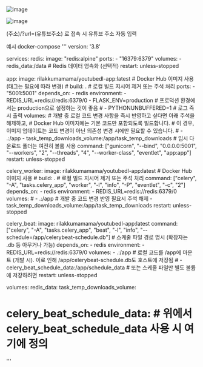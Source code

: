 ![image](https://github.com/user-attachments/assets/fbb99ac2-0541-4476-9167-d49e52e95634)

![image](https://github.com/user-attachments/assets/7594472c-70bf-4349-9695-ac4465869c8d)


(주소)/?url=(유튜브주소)
로 접속 시 유튜브 주소 자동 입력


예시 docker-compose
'''
version: '3.8'

services:
  redis:
    image: "redis:alpine"
    ports:
      - "16379:6379"
    volumes:
      - redis_data:/data # Redis 데이터 영속화 (선택적)
    restart: unless-stopped

  app:
    image: rilakkumamama/youtubedl-app:latest # Docker Hub 이미지 사용 (태그는 필요에 따라 변경)
    # build: . # 로컬 빌드 지시어 제거 또는 주석 처리
    ports:
      - "5001:5001"
    depends_on:
      - redis
    environment:
      - REDIS_URL=redis://redis:6379/0
      - FLASK_ENV=production # 프로덕션 환경에서는 production으로 설정하는 것이 좋음
      # - PYTHONUNBUFFERED=1 # 로그 즉시 출력
    volumes:
      # 개발 중 로컬 코드 변경 사항을 즉시 반영하고 싶다면 아래 주석을 해제하고,
      # Docker Hub 이미지에는 기본 코드만 포함되도록 빌드합니다.
      # 이 경우, 이미지 업데이트는 코드 변경이 아닌 의존성 변경 시에만 필요할 수 있습니다.
      # - .:/app
      - task_temp_downloads_volume:/app/task_temp_downloads # 임시 다운로드 폴더는 여전히 볼륨 사용
    command: ["gunicorn", "--bind", "0.0.0.0:5001", "--workers", "2", "--threads", "4", "--worker-class", "eventlet", "app:app"]
    restart: unless-stopped

  celery_worker:
    image: rilakkumamama/youtubedl-app:latest # Docker Hub 이미지 사용
    # build: . # 로컬 빌드 지시어 제거 또는 주석 처리
    command: ["celery", "-A", "tasks.celery_app", "worker", "-l", "info", "-P", "eventlet", "-c", "2"]
    depends_on:
      - redis
    environment:
      - REDIS_URL=redis://redis:6379/0
    volumes:
      # - .:/app # 개발 중 코드 변경 반영 필요시 주석 해제
      - task_temp_downloads_volume:/app/task_temp_downloads
    restart: unless-stopped

  celery_beat:
    image: rilakkumamama/youtubedl-app:latest
    command: ["celery", "-A", "tasks.celery_app", "beat", "-l", "info", "--schedule=/app/celerybeat-schedule.db"] # 스케줄 파일 경로 명시 (확장자는 .db 등 아무거나 가능)
    depends_on:
      - redis
    environment:
      - REDIS_URL=redis://redis:6379/0
    volumes:
      - .:/app # 로컬 코드를 /app에 마운트 (개발 시). 이로 인해 /app/celerybeat-schedule.db도 호스트에 저장됨
      # - celery_beat_schedule_data:/app/schedule_data # 또는 스케줄 파일만 별도 볼륨에 저장하려면
    restart: unless-stopped

volumes:
  redis_data:
  task_temp_downloads_volume:
  # celery_beat_schedule_data: # 위에서 celery_beat_schedule_data 사용 시 여기에 정의
  '''


  
